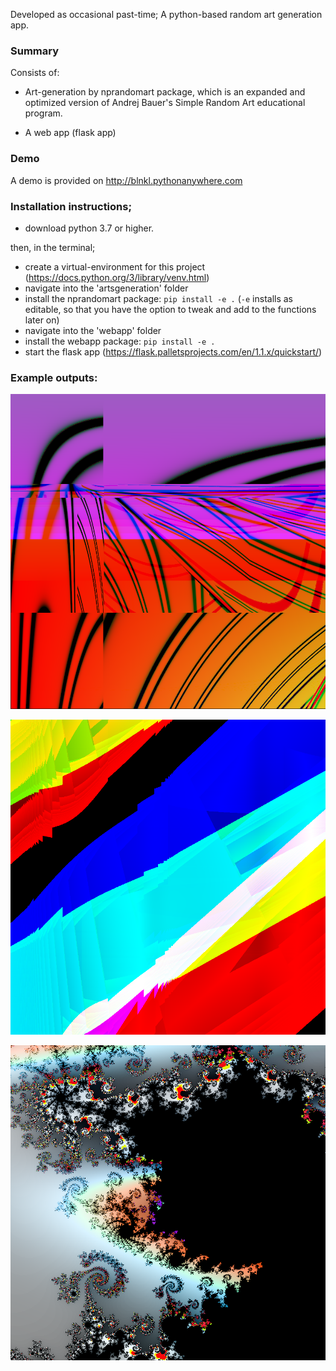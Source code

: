 Developed as occasional past-time;
A python-based random art generation app.

### Summary ###

Consists of:

- Art-generation by nprandomart package,
 which is an expanded and optimized version of
 Andrej Bauer's Simple Random Art educational program.

- A web app (flask app)

### Demo ###

A demo is provided on http://blnkl.pythonanywhere.com

### Installation instructions; ###

- download python 3.7 or higher.

then, in the terminal;
- create a virtual-environment for this project (https://docs.python.org/3/library/venv.html)
- navigate into the 'artsgeneration' folder
- install the nprandomart package: `pip install -e .`  (`-e` installs as editable, 
so that you have the option to tweak and add to the functions later on)
- navigate into the 'webapp' folder
- install the webapp package: `pip install -e .`
- start the flask app (https://flask.palletsprojects.com/en/1.1.x/quickstart/)

### Example outputs: ###

![Alt text](webapp/rawebapp/static/example_images/purpleredorange.png?raw=true "example output")


![Alt text](webapp/rawebapp/static/example_images/brushes.png?raw=true "example output")


![Alt text](webapp/rawebapp/static/example_images/mandlegradient.bmp?raw=true "example output")